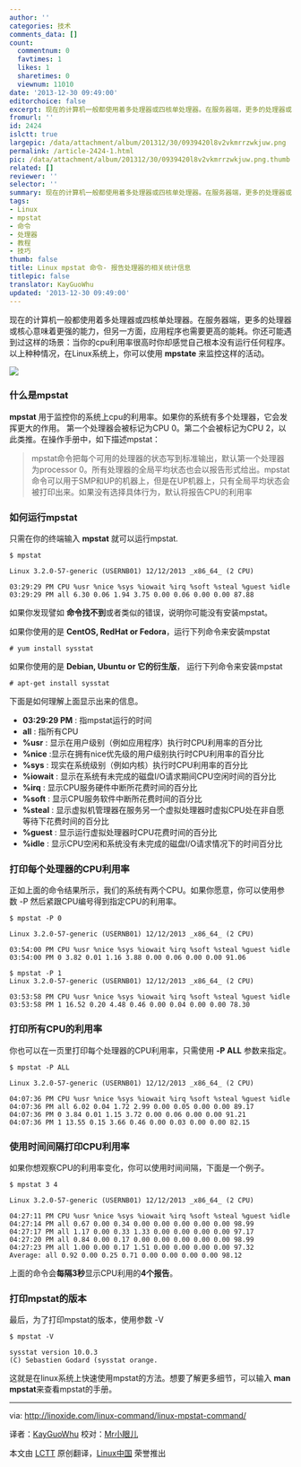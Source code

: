 ```yaml
---
author: ''
categories: 技术
comments_data: []
count:
  commentnum: 0
  favtimes: 1
  likes: 1
  sharetimes: 0
  viewnum: 11010
date: '2013-12-30 09:49:00'
editorchoice: false
excerpt: 现在的计算机一般都使用着多处理器或四核单处理器。在服务器端，更多的处理器或核心意味着更强的能力，但另一方面，应用程序也需要更高的能耗。你还可能遇到过这样的场景：当你的cpu利用率很高时你却感觉自己根本没  ...
fromurl: ''
id: 2424
islctt: true
largepic: /data/attachment/album/201312/30/0939420l8v2vkmrrzwkjuw.png
permalink: /article-2424-1.html
pic: /data/attachment/album/201312/30/0939420l8v2vkmrrzwkjuw.png.thumb.jpg
related: []
reviewer: ''
selector: ''
summary: 现在的计算机一般都使用着多处理器或四核单处理器。在服务器端，更多的处理器或核心意味着更强的能力，但另一方面，应用程序也需要更高的能耗。你还可能遇到过这样的场景：当你的cpu利用率很高时你却感觉自己根本没  ...
tags:
- Linux
- mpstat
- 命令
- 处理器
- 教程
- 技巧
thumb: false
title: Linux mpstat 命令- 报告处理器的相关统计信息
titlepic: false
translator: KayGuoWhu
updated: '2013-12-30 09:49:00'
---
```


现在的计算机一般都使用着多处理器或四核单处理器。在服务器端，更多的处理器或核心意味着更强的能力，但另一方面，应用程序也需要更高的能耗。你还可能遇到过这样的场景：当你的cpu利用率很高时你却感觉自己根本没有运行任何程序。以上种种情况，在Linux系统上，你可以使用 **mpstate** 来监控这样的活动。 


![](/data/attachment/album/201312/30/0939420l8v2vkmrrzwkjuw.png)


### 什么是mpstat


**mpstat** 用于监控你的系统上cpu的利用率。如果你的系统有多个处理器，它会发挥更大的作用。 第一个处理器会被标记为CPU 0。第二个会被标记为CPU 2，以此类推。在操作手册中，如下描述mpstat：



> 
> mpstat命令把每个可用的处理器的状态写到标准输出，默认第一个处理器为processor 0。所有处理器的全局平均状态也会以报告形式给出。mpstat命令可以用于SMP和UP的机器上，但是在UP机器上，只有全局平均状态会被打印出来。如果没有选择具体行为，默认将报告CPU的利用率
> 
> 
> 


### 如何运行mpstat


只需在你的终端输入 **mpstat** 就可以运行mpstat.



```
$ mpstat

Linux 3.2.0-57-generic (USERNB01) 12/12/2013 _x86_64_ (2 CPU)

03:29:29 PM CPU %usr %nice %sys %iowait %irq %soft %steal %guest %idle
03:29:29 PM all 6.30 0.06 1.94 3.75 0.00 0.06 0.00 0.00 87.88

```

如果你发现譬如 **命令找不到**或者类似的错误，说明你可能没有安装mpstat。


如果你使用的是 **CentOS, RedHat or Fedora**，运行下列命令来安装mpstat



```
# yum install sysstat

```

如果你使用的是 **Debian, Ubuntu or 它的衍生版**， 运行下列命令来安装mpstat



```
# apt-get install sysstat

```

下面是如何理解上面显示出来的信息。


* **03:29:29 PM** : 指mpstat运行的时间
* **all** : 指所有CPU
* **%usr** : 显示在用户级别（例如应用程序）执行时CPU利用率的百分比
* **%nice** :显示在拥有nice优先级的用户级别执行时CPU利用率的百分比
* **%sys** : 现实在系统级别（例如内核）执行时CPU利用率的百分比
* **%iowait** : 显示在系统有未完成的磁盘I/O请求期间CPU空闲时间的百分比
* **%irq** : 显示CPU服务硬件中断所花费时间的百分比
* **%soft** : 显示CPU服务软件中断所花费时间的百分比
* **%steal** : 显示虚拟机管理器在服务另一个虚拟处理器时虚拟CPU处在非自愿等待下花费时间的百分比
* **%guest** : 显示运行虚拟处理器时CPU花费时间的百分比
* **%idle** : 显示CPU空闲和系统没有未完成的磁盘I/O请求情况下的时间百分比


### 打印每个处理器的CPU利用率


正如上面的命令结果所示，我们的系统有两个CPU。如果你愿意，你可以使用参数 -P 然后紧跟CPU编号得到指定CPU的利用率。



```
$ mpstat -P 0

Linux 3.2.0-57-generic (USERNB01) 12/12/2013 _x86_64_ (2 CPU)

03:54:00 PM CPU %usr %nice %sys %iowait %irq %soft %steal %guest %idle
03:54:00 PM 0 3.82 0.01 1.16 3.88 0.00 0.06 0.00 0.00 91.06

$ mpstat -P 1
Linux 3.2.0-57-generic (USERNB01) 12/12/2013 _x86_64_ (2 CPU)

03:53:58 PM CPU %usr %nice %sys %iowait %irq %soft %steal %guest %idle
03:53:58 PM 1 16.52 0.20 4.48 0.46 0.00 0.04 0.00 0.00 78.30

```

### 打印所有CPU的利用率


你也可以在一页里打印每个处理器的CPU利用率，只需使用 **-P ALL** 参数来指定。



```
$ mpstat -P ALL

Linux 3.2.0-57-generic (USERNB01) 12/12/2013 _x86_64_ (2 CPU)

04:07:36 PM CPU %usr %nice %sys %iowait %irq %soft %steal %guest %idle
04:07:36 PM all 6.02 0.04 1.72 2.99 0.00 0.05 0.00 0.00 89.17
04:07:36 PM 0 3.84 0.01 1.15 3.72 0.00 0.06 0.00 0.00 91.21
04:07:36 PM 1 13.55 0.15 3.66 0.46 0.00 0.03 0.00 0.00 82.15

```

### 使用时间间隔打印CPU利用率


如果你想观察CPU的利用率变化，你可以使用时间间隔，下面是一个例子。



```
$ mpstat 3 4

Linux 3.2.0-57-generic (USERNB01) 12/12/2013 _x86_64_ (2 CPU)

04:27:11 PM CPU %usr %nice %sys %iowait %irq %soft %steal %guest %idle
04:27:14 PM all 0.67 0.00 0.34 0.00 0.00 0.00 0.00 0.00 98.99
04:27:17 PM all 1.17 0.00 0.33 1.33 0.00 0.00 0.00 0.00 97.17
04:27:20 PM all 0.84 0.00 0.17 0.00 0.00 0.00 0.00 0.00 98.99
04:27:23 PM all 1.00 0.00 0.17 1.51 0.00 0.00 0.00 0.00 97.32
Average: all 0.92 0.00 0.25 0.71 0.00 0.00 0.00 0.00 98.12

```

上面的命令会**每隔3秒**显示CPU利用的**4个报告**。


### 打印mpstat的版本


最后，为了打印mpstat的版本，使用参数 -V



```
$ mpstat -V

sysstat version 10.0.3
(C) Sebastien Godard (sysstat orange.

```

这就是在linux系统上快速使用mpstat的方法。想要了解更多细节，可以输入 **man mpstat**来查看mpstat的手册。




---


via: <http://linoxide.com/linux-command/linux-mpstat-command/>


译者：[KayGuoWhu](https://github.com/KayGuoWhu) 校对：[Mr小眼儿](https://github.com/tinyeyeser)


本文由 [LCTT](https://github.com/LCTT/TranslateProject) 原创翻译，[Linux中国](http://linux.cn/) 荣誉推出